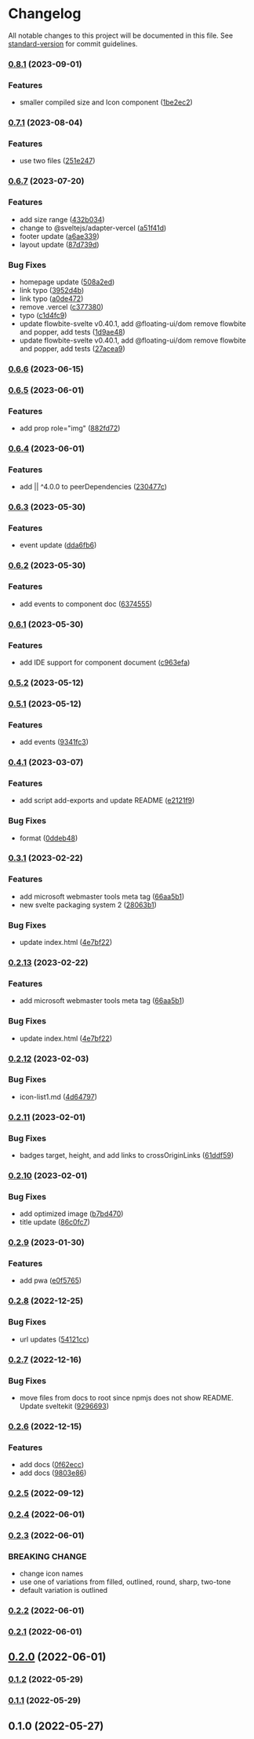 # Changelog

All notable changes to this project will be documented in this file. See [standard-version](https://github.com/conventional-changelog/standard-version) for commit guidelines.

### [0.8.1](https://github.com/shinokada/svelte-google-materialdesign-icons/compare/v0.7.1...v0.8.1) (2023-09-01)

### Features

- smaller compiled size and Icon component ([1be2ec2](https://github.com/shinokada/svelte-google-materialdesign-icons/commit/1be2ec20b023ee5042713d6a133ec1d6acc17fed))

### [0.7.1](https://github.com/shinokada/svelte-google-materialdesign-icons/compare/v0.6.7...v0.7.1) (2023-08-04)

### Features

- use two files ([251e247](https://github.com/shinokada/svelte-google-materialdesign-icons/commit/251e247047f02f4bbeb88803afc94aac0a7477a8))

### [0.6.7](https://github.com/shinokada/svelte-google-materialdesign-icons/compare/v0.6.6...v0.6.7) (2023-07-20)

### Features

- add size range ([432b034](https://github.com/shinokada/svelte-google-materialdesign-icons/commit/432b03447c67cca98aaa557e4ec270bad0522b23))
- change to @sveltejs/adapter-vercel ([a51f41d](https://github.com/shinokada/svelte-google-materialdesign-icons/commit/a51f41d3125b1da9ef793eba339c9fd93968fc11))
- footer update ([a6ae339](https://github.com/shinokada/svelte-google-materialdesign-icons/commit/a6ae33979943ea318c48c2d3ad787f0332b7b7bc))
- layout update ([87d739d](https://github.com/shinokada/svelte-google-materialdesign-icons/commit/87d739da5de4d1d178be069fdf3092b69432b43f))

### Bug Fixes

- homepage update ([508a2ed](https://github.com/shinokada/svelte-google-materialdesign-icons/commit/508a2ed49b9a02cc64b6d318b8348c9ada67c278))
- link typo ([3952d4b](https://github.com/shinokada/svelte-google-materialdesign-icons/commit/3952d4bce21e3edaa5caec657570cc6e24e55eec))
- link typo ([a0de472](https://github.com/shinokada/svelte-google-materialdesign-icons/commit/a0de472e891c338ef755f7c4c6ba4cef7acaf1ec))
- remove .vercel ([c377380](https://github.com/shinokada/svelte-google-materialdesign-icons/commit/c377380eb96ca17f093b331c9bf89b481a743861))
- typo ([c1d4fc9](https://github.com/shinokada/svelte-google-materialdesign-icons/commit/c1d4fc96a64a6209ca5c67150878a904f3b9e9ff))
- update flowbite-svelte v0.40.1, add @floating-ui/dom remove flowbite and popper, add tests ([1d9ae48](https://github.com/shinokada/svelte-google-materialdesign-icons/commit/1d9ae48884f0971d8771464f3e861dfc150ae24b))
- update flowbite-svelte v0.40.1, add @floating-ui/dom remove flowbite and popper, add tests ([27acea9](https://github.com/shinokada/svelte-google-materialdesign-icons/commit/27acea9f2b7bc89a127b034c2c5f303e2b03a204))

### [0.6.6](https://github.com/shinokada/svelte-google-materialdesign-icons/compare/v0.6.5...v0.6.6) (2023-06-15)

### [0.6.5](https://github.com/shinokada/svelte-google-materialdesign-icons/compare/v0.6.4...v0.6.5) (2023-06-01)

### Features

- add prop role="img" ([882fd72](https://github.com/shinokada/svelte-google-materialdesign-icons/commit/882fd72549c498128d5fab06844790b2df9920aa))

### [0.6.4](https://github.com/shinokada/svelte-google-materialdesign-icons/compare/v0.6.3...v0.6.4) (2023-06-01)

### Features

- add || ^4.0.0 to peerDependencies ([230477c](https://github.com/shinokada/svelte-google-materialdesign-icons/commit/230477ce2567358266835c48541b49206e6dbb27))

### [0.6.3](https://github.com/shinokada/svelte-google-materialdesign-icons/compare/v0.6.2...v0.6.3) (2023-05-30)

### Features

- event update ([dda6fb6](https://github.com/shinokada/svelte-google-materialdesign-icons/commit/dda6fb635eb9d3be2b45ec07983a7548086c74ae))

### [0.6.2](https://github.com/shinokada/svelte-google-materialdesign-icons/compare/v0.6.1...v0.6.2) (2023-05-30)

### Features

- add events to component doc ([6374555](https://github.com/shinokada/svelte-google-materialdesign-icons/commit/637455558ab7faf3c3d4a3484f0915135435200e))

### [0.6.1](https://github.com/shinokada/svelte-google-materialdesign-icons/compare/v0.5.2...v0.6.1) (2023-05-30)

### Features

- add IDE support for component document ([c963efa](https://github.com/shinokada/svelte-google-materialdesign-icons/commit/c963efa244bcfffca8db4befb0329f610f5b752c))

### [0.5.2](https://github.com/shinokada/svelte-google-materialdesign-icons/compare/v0.5.1...v0.5.2) (2023-05-12)

### [0.5.1](https://github.com/shinokada/svelte-google-materialdesign-icons/compare/v0.4.1...v0.5.1) (2023-05-12)

### Features

- add events ([9341fc3](https://github.com/shinokada/svelte-google-materialdesign-icons/commit/9341fc38714ccf3a42d780f86518fe95586432a9))

### [0.4.1](https://github.com/shinokada/svelte-google-materialdesign-icons/compare/v0.3.1...v0.4.1) (2023-03-07)

### Features

- add script add-exports and update README ([e2121f9](https://github.com/shinokada/svelte-google-materialdesign-icons/commit/e2121f99e4e03d0ea8854d2a6a0ecf85e62d7c9a))

### Bug Fixes

- format ([0ddeb48](https://github.com/shinokada/svelte-google-materialdesign-icons/commit/0ddeb480069fcad3371ba23ee6e7b5a764f6fb05))

### [0.3.1](https://github.com/shinokada/svelte-google-materialdesign-icons/compare/v0.2.12...v0.3.1) (2023-02-22)

### Features

- add microsoft webmaster tools meta tag ([66aa5b1](https://github.com/shinokada/svelte-google-materialdesign-icons/commit/66aa5b1a3e1d7cb505a1d3ddd7e2dd5604dc132c))
- new svelte packaging system 2 ([28063b1](https://github.com/shinokada/svelte-google-materialdesign-icons/commit/28063b1dbe54e905f3e479f0c1129d46c7f2a660))

### Bug Fixes

- update index.html ([4e7bf22](https://github.com/shinokada/svelte-google-materialdesign-icons/commit/4e7bf220f7ec385303f3b0cbc00788c9395b175d))

### [0.2.13](https://github.com/shinokada/svelte-google-materialdesign-icons/compare/v0.2.12...v0.2.13) (2023-02-22)

### Features

- add microsoft webmaster tools meta tag ([66aa5b1](https://github.com/shinokada/svelte-google-materialdesign-icons/commit/66aa5b1a3e1d7cb505a1d3ddd7e2dd5604dc132c))

### Bug Fixes

- update index.html ([4e7bf22](https://github.com/shinokada/svelte-google-materialdesign-icons/commit/4e7bf220f7ec385303f3b0cbc00788c9395b175d))

### [0.2.12](https://github.com/shinokada/svelte-google-materialdesign-icons/compare/v0.2.11...v0.2.12) (2023-02-03)

### Bug Fixes

- icon-list1.md ([4d64797](https://github.com/shinokada/svelte-google-materialdesign-icons/commit/4d64797b6335820e0a449c82a35512741cc0611e))

### [0.2.11](https://github.com/shinokada/svelte-google-materialdesign-icons/compare/v0.2.10...v0.2.11) (2023-02-01)

### Bug Fixes

- badges target, height, and add links to crossOriginLinks ([61ddf59](https://github.com/shinokada/svelte-google-materialdesign-icons/commit/61ddf59a8290204262c07538fcc66ab1f2cf6d29))

### [0.2.10](https://github.com/shinokada/svelte-google-materialdesign-icons/compare/v0.2.9...v0.2.10) (2023-02-01)

### Bug Fixes

- add optimized image ([b7bd470](https://github.com/shinokada/svelte-google-materialdesign-icons/commit/b7bd47034423b6df328bcacfd17c3981fe4e9b2b))
- title update ([86c0fc7](https://github.com/shinokada/svelte-google-materialdesign-icons/commit/86c0fc747d796a6f55f424d9c11da18eb1e4637e))

### [0.2.9](https://github.com/shinokada/svelte-google-materialdesign-icons/compare/v0.2.8...v0.2.9) (2023-01-30)

### Features

- add pwa ([e0f5765](https://github.com/shinokada/svelte-google-materialdesign-icons/commit/e0f5765297a4610959cda4efbb0314befa54a59e))

### [0.2.8](https://github.com/shinokada/svelte-google-materialdesign-icons/compare/v0.2.7...v0.2.8) (2022-12-25)

### Bug Fixes

- url updates ([54121cc](https://github.com/shinokada/svelte-google-materialdesign-icons/commit/54121ccecc5ce01da50be1f1191942b07d18a743))

### [0.2.7](https://github.com/shinokada/svelte-google-materialdesign-icons/compare/v0.2.6...v0.2.7) (2022-12-16)

### Bug Fixes

- move files from docs to root since npmjs does not show README. Update sveltekit ([9296693](https://github.com/shinokada/svelte-google-materialdesign-icons/commit/9296693040dac72245244a1c484f975a78b5a219))

### [0.2.6](https://github.com/shinokada/svelte-google-materialdesign-icons/compare/v0.2.5...v0.2.6) (2022-12-15)

### Features

- add docs ([0f62ecc](https://github.com/shinokada/svelte-google-materialdesign-icons/commit/0f62ecc7d7f04cde66337a05b4045a6dc8514b13))
- add docs ([9803e86](https://github.com/shinokada/svelte-google-materialdesign-icons/commit/9803e866ced515a827f58fb73ab56239089b20f3))

### [0.2.5](https://github.com/shinokada/svelte-google-materialdesign-icons/compare/v0.2.4...v0.2.5) (2022-09-12)

### [0.2.4](https://github.com/shinokada/svelte-google-materialdesign-icons/compare/v0.2.3...v0.2.4) (2022-06-01)

### [0.2.3](https://github.com/shinokada/svelte-google-materialdesign-icons/compare/v0.2.2...v0.2.3) (2022-06-01)

### BREAKING CHANGE

- change icon names
- use one of variations from filled, outlined, round, sharp, two-tone
- default variation is outlined

### [0.2.2](https://github.com/shinokada/svelte-google-materialdesign-icons/compare/v0.2.1...v0.2.2) (2022-06-01)

### [0.2.1](https://github.com/shinokada/svelte-google-materialdesign-icons/compare/v0.2.0...v0.2.1) (2022-06-01)

## [0.2.0](https://github.com/shinokada/svelte-google-materialdesign-icons/compare/v0.1.2...v0.2.0) (2022-06-01)

### [0.1.2](https://github.com/shinokada/svelte-google-materialdesign-icons/compare/v0.1.1...v0.1.2) (2022-05-29)

### [0.1.1](https://github.com/shinokada/svelte-google-materialdesign-icons/compare/v0.1.0...v0.1.1) (2022-05-29)

## 0.1.0 (2022-05-27)
